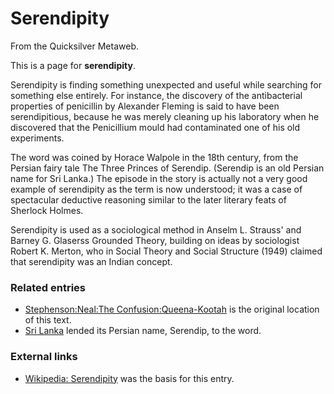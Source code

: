 
# Serendipity

From the Quicksilver Metaweb.

This is a page for **serendipity**.

Serendipity is finding something unexpected and useful while searching for something else entirely. For instance, the discovery of the antibacterial properties of penicillin by Alexander Fleming is said to have been serendipitious, because he was merely cleaning up his laboratory when he discovered that the Penicillium mould had contaminated one of his old experiments.

The word was coined by Horace Walpole in the 18th century, from the Persian fairy tale The Three Princes of Serendip. (Serendip is an old Persian name for Sri Lanka.) The episode in the story is actually not a very good example of serendipity as the term is now understood; it was a case of spectacular deductive reasoning similar to the later literary feats of Sherlock Holmes. 

Serendipity is used as a sociological method in Anselm L. Strauss' and Barney G. Glaserss Grounded Theory, building on ideas by sociologist Robert K. Merton, who in Social Theory and Social Structure (1949) claimed that serendipity was an Indian concept. 

### Related entries


* [Stephenson:Neal:The Confusion:Queena-Kootah](/stephenson-neal-the-confusion-queena-kootah) is the original location of this text.
* [Sri Lanka](/sri-lanka) lended its Persian name, Serendip, to the word.


### External links


* [Wikipedia: Serendipity](/http-en-wikipedia-org-wiki-serendipity) was the basis for this entry.
